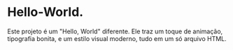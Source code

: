 # Hello-World.
Este projeto é um "Hello, World" diferente. Ele traz um toque de animação, tipografia bonita, e um estilo visual moderno, tudo em um só arquivo HTML.
